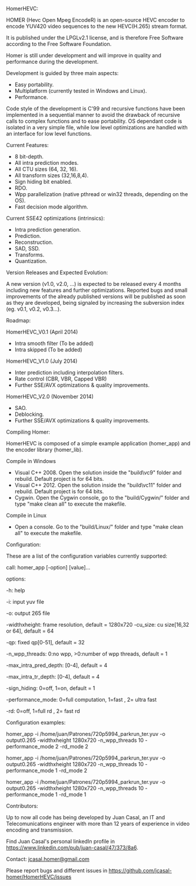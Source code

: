 HomerHEVC:

HOMER (Hevc Open Mpeg EncodeR) is an open-source HEVC encoder to encode YUV420 video sequences to the new HEVC(H.265) stream format.

It is published under the LPGLv2.1 license, and is therefore Free Software according to the Free Software Foundation.

Homer is still under development and will improve in quality and performance during the development.

Development is guided by three main aspects:
- Easy portability.
- Multiplatform (currently tested in Windows and Linux). 
- Performance.

Code style of the development is C'99 and recursive functions have been implemented in a sequential manner to avoid the drawback of recursive calls to complex functions and to ease portability. OS dependant code is isolated in a very simple file, while low level optimizations are handled with an interface for low level functions. 



Current Features: 

- 8 bit-depth.
- All intra prediction modes.
- All CTU sizes (64, 32, 16).
- All transform sizes (32,16,8,4).
- Sign hiding bit enabled.
- RDO.
- Wpp parallelization (native pthread or win32 threads, depending on the OS).
- Fast decision mode algorithm.

Current SSE42 optimizations (intrinsics):
- Intra prediction generation.
- Prediction.
- Reconstruction. 
- SAD, SSD.
- Transforms.
- Quantization.




Version Releases and Expected Evolution:

A new version (v1.0, v2.0, ...) is expected to be released every 4 months including new features and further optimizations. 
Reported bugs and small improvements of the already published versions will be published as soon as they are developed, being signaled by increasing the subversion index (eg. v0.1, v0.2, v0.3...).


Roadmap:

HomerHEVC_V0.1 (April 2014)
- Intra smooth filter (To be added)
- Intra skipped (To be added)

HomerHEVC_V1.0 (July 2014)
- Inter prediction including interpolation filters.
- Rate control (CBR, VBR, Capped VBR)
- Further SSE/AVX optimizations & quality improvements.

HomerHEVC_V2.0 (November 2014)
- SAO.
- Deblocking.
- Further SSE/AVX optimizations & quality improvements.



Compiling Homer:

HomerHEVC is composed of a simple example application (homer_app) and the encoder library (homer_lib).

Compile in Windows 
- Visual C++ 2008. Open the solution inside the "build\vc9\" folder and rebuild. Default project is for 64 bits.
- Visual C++ 2012. Open the solution inside the "build\vc11\" folder and rebuild. Default project is for 64 bits.
- Cygwin. Open the Cygwin console, go to the "build/Cygwin/" folder and type "make clean all" to execute the makefile.

Compile in Linux
- Open a console. Go to the "build/Linux/" folder and type "make clean all" to execute the makefile.



Configuration:

These are a list of the configuration variables currently supported:

call: homer_app [-option] [value]...

options:


-h:					help


-i:					input yuv file


-o:					output 265 file


-widthxheight:           		frame resolution, default = 1280x720
-cu_size:                		cu size[16,32 or 64], default = 64


-qp:                     		fixed qp[0-51], default = 32


-n_wpp_threads:          		0:no wpp, >0:number of wpp threads, default = 1


-max_intra_pred_depth:   	    	[0-4], default = 4


-max_intra_tr_depth:     	    	[0-4], default = 4


-sign_hiding:            		0=off, 1=on, default = 1


-performance_mode:       	    	0=full computation, 1=fast , 2= ultra fast


-rd:                     		0=off, 1=full rd , 2= fast rd

Configuration examples:

homer_app -i /home/juan/Patrones/720p5994_parkrun_ter.yuv -o output0.265  -widthxheight 1280x720 -n_wpp_threads 10 -performance_mode 2 -rd_mode 2

homer_app -i /home/juan/Patrones/720p5994_parkrun_ter.yuv -o output0.265 -widthxheight 1280x720 -n_wpp_threads 10 -performance_mode 1 -rd_mode 2

homer_app -i /home/juan/Patrones/720p5994_parkrun_ter.yuv -o output0.265 -widthxheight 1280x720 -n_wpp_threads 10 -performance_mode 1 -rd_mode 1





Contributors:

Up to now all code has being developed by Juan Casal, an IT and Telecomunications engineer with more than 12 years of experience in video encoding and transmission.

Find Juan Casal's personal linkedIn profile in https://www.linkedin.com/pub/juan-casal/47/373/8a6.

Contact: jcasal.homer@gmail.com


Please report bugs and different issues in https://github.com/jcasal-homer/HomerHEVC/issues


